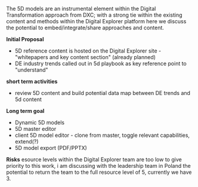 The 5D models are an instrumental element within the Digital Transformation approach from DXC; with a strong tie within the existing content and methods within the Digital Explorer platform here we discuss the potential to embed/integrate/share approaches and content.


**Initial Proposal**
* 5D reference content is hosted on the Digital Explorer site - "whitepapers and key content section" (already planned)
* DE industry trends called out in 5d playbook as key reference point to "understand" 

**short term activities**
* review 5D content and build potential data map between DE trends and 5d content


**Long term goal**
* Dynamic 5D models
* 5D master editor
* client 5D model editor - clone from master, toggle relevant capabilities, extend(?)
* 5D model export (PDF/PPTX)


**Risks**
esource levels within the Digital Explorer team are too low to give priority to this work, i am discussing with the leadership team in Poland the potential to return the team to the full resource level of 5, currently we have 3.